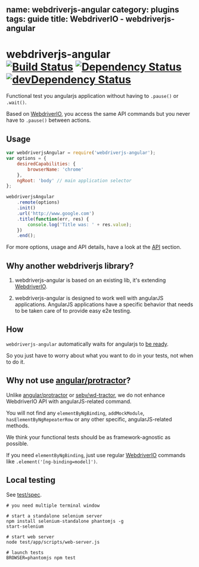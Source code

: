 name: webdriverjs-angular
category: plugins
tags: guide
title: WebdriverIO - webdriverjs-angular
---

# webdriverjs-angular <br>[![Build Status](https://travis-ci.org/webdriverio/webdriverjs-angular.png?branch=master)](https://travis-ci.org/webdriverio/webdriverjs-angular) [![Dependency Status](https://david-dm.org/webdriverio/webdriverjs-angular.png?theme=shields.io)](https://david-dm.org/webdriverio/webdriverjs-angular) [![devDependency Status](https://david-dm.org/webdriverio/webdriverjs-angular/dev-status.png?theme=shields.io)](https://david-dm.org/webdriverio/webdriverjs-angular#info=devDependencies)

Functional test you angularjs application without having to `.pause()` or `.wait()`.

Based on [WebdriverIO](/), you access the same API commands but you never have to `.pause()` between actions.

## Usage

```js
var webdriverjsAngular = require('webdriverjs-angular');
var options = {
    desiredCapabilities: {
        browserName: 'chrome'
    },
    ngRoot: 'body' // main application selector
};

webdriverjsAngular
    .remote(options)
    .init()
    .url('http://www.google.com')
    .title(function(err, res) {
        console.log('Title was: ' + res.value);
    })
    .end();
```

For more options, usage and API details, have a look at the [API](/api.html) section.

## Why another webdriverjs library?

1. webdriverjs-angular is based on an existing lib, it's extending
[WebdriverIO](https://github.com/webdriverio/webdriverio).

2. webdriverjs-angular is designed to work well with angularJS applications.
AngularJS applications have a specific behavior that needs to be taken care
of to provide easy e2e testing.

## How

`webdriverjs-angular` automatically waits for angularjs to [be ready](https://github.com/angular/angular.js/blob/cf686285c22d528440e173fdb65ad1052d96df3c/src/ng/browser.js#L70).

So you just have to worry about what you want to do in your tests, not when
to do it.

## Why not use [angular/protractor](https://github.com/angular/protractor)?

Unlike [angular/protractor](https://github.com/angular/protractor) or
[sebv/wd-tractor](https://github.com/sebv/wd-tractor),
we do not enhance WebdriverIO API with angularJS-related
command.

You will not find any `elementByNgBinding`, `addMockModule`,
`hasElementByNgRepeaterRow` or any other specific, angularJS-related methods.

We think your functional tests should be as framework-agnostic as possible.

If you need `elementByNgBinding`, just use regular
[WebdriverIO](https://github.com/webdriverio/webdriverio)
commands like `.element('[ng-binding=model]')`.

## Local testing

See [test/spec](test/spec).

```shell
# you need multiple terminal window

# start a standalone selenium server
npm install selenium-standalone phantomjs -g
start-selenium

# start web server
node test/app/scripts/web-server.js

# launch tests
BROWSER=phantomjs npm test
```
